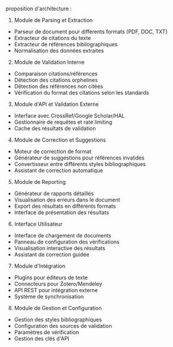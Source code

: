 proposition d'architecture :

1. Module de Parsing et Extraction
- Parseur de document pour différents formats (PDF, DOC, TXT)
- Extracteur de citations du texte
- Extracteur de références bibliographiques
- Normalisation des données extraites


2. Module de Validation Interne
- Comparaison citations/références
- Détection des citations orphelines
- Détection des références non citées
- Vérification du format des citations selon les standards


3. Module d'API et Validation Externe
- Interface avec CrossRef/Google Scholar/HAL
- Gestionnaire de requêtes et rate limiting
- Cache des résultats de validation


4. Module de Correction et Suggestions
- Moteur de correction de format
- Générateur de suggestions pour références invalides
- Convertisseur entre différents styles bibliographiques
- Assistant de correction automatique


5. Module de Reporting
- Générateur de rapports détaillés
- Visualisation des erreurs dans le document
- Export des résultats en différents formats
- Interface de présentation des résultats


6. Interface Utilisateur
- Interface de chargement de documents
- Panneau de configuration des vérifications
- Visualisation interactive des résultats
- Assistant de correction guidée


7. Module d'Intégration
- Plugins pour éditeurs de texte
- Connecteurs pour Zotero/Mendeley
- API REST pour intégration externe
- Système de synchronisation


8. Module de Gestion et Configuration
- Gestion des styles bibliographiques
- Configuration des sources de validation
- Paramètres de vérification
- Gestion des clés d'API